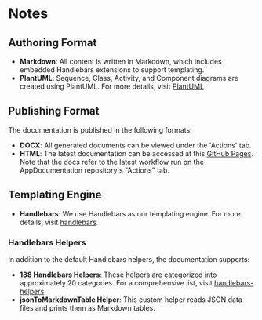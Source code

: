 # Notes

## Authoring Format
- **Markdown**: All content is written in Markdown, which includes embedded Handlebars extensions to support templating.
- **PlantUML**: Sequence, Class, Activity, and Component diagrams are created using PlantUML. For more details, visit [PlantUML](https://plantuml.com/)

## Publishing Format
The documentation is published in the following formats:
- **DOCX**: All generated documents can be viewed under the 'Actions' tab.
- **HTML**: The latest documentation can be accessed at this [GitHub Pages](https://crispy-eureka-oznve4n.pages.github.io/). Note that the docs refer to the latest workflow run on the AppDocumentation repository's "Actions" tab.

## Templating Engine
- **Handlebars**: We use Handlebars as our templating engine. For more details, visit [handlebars](https://handlebarsjs.com/).

### Handlebars Helpers
In addition to the default Handlebars helpers, the documentation supports:
- **188 Handlebars Helpers**: These helpers are categorized into approximately 20 categories. For a comprehensive list, visit [handlebars-helpers](https://github.com/helpers/handlebars-helpers).
- **jsonToMarkdownTable Helper**: This custom helper reads JSON data files and prints them as Markdown tables.
